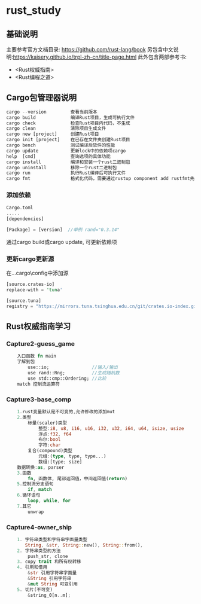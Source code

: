 # rust_study

## 基础说明

主要参考官方文档目录: <https://github.com/rust-lang/book>
另包含中文说明:<https://kaisery.github.io/trpl-zh-cn/title-page.html>
此外包含两部参考书:

- <Rust权威指南>
- <Rust编程之道>

## Cargo包管理器说明

```rust
cargo --version         查看当前版本
cargo build             编译Rust项目，生成可执行文件
cargo check             检查Rust项目内代码，不生成
cargo clean             清除项目生成文件  
cargo new [project]     创建Rust项目
cargo init [project]    在已存在文件夹创建Rust项目
cargo bench             测试编译后软件的性能
cargo update            更新lock中的依赖项cargo 
help  [cmd]             查询选项的具体功能
cargo install           编译和安装一个rust二进制包
cargo uninstall         移除一个rust二进制包
cargo run               执行Rust编译后可执行文件
cargo fmt               格式化代码，需要通过rustup component add rustfmt先安装工具
```

### 添加依赖

```rust
Cargo.toml
.....
[dependencies]

[Package] = [version]  //举例 rand="0.3.14"
```

通过cargo build或cargo update, 可更新依赖项

### 更新cargo更新源

在..\.cargo\config中添加源

```rust
[source.crates-io]
replace-with = 'tuna'

[source.tuna]
registry = "https://mirrors.tuna.tsinghua.edu.cn/git/crates.io-index.git"
```

## Rust权威指南学习

### Capture2-guess_game

```rust
    入口函数 fn main
    了解到包
        use::io;                //输入/输出
        use rand::Rng;          //生成随机数
        use std::cmp::Ordering; //比较
    match 控制流运算符
```

### Capture3-base_comp

```rust
    1.rust变量默认是不可变的,允许修改的添加mut
    2.类型
        标量(scaler)类型
            整型:i8, u8, i16, u16, i32, u32, i64, u64, isize, usize
            浮点:f32, f64
            布尔:bool
            字符:char
        复合(compound)类型
            元组:(type, type, type...)
            数组:[type; size]
    数据转换:as, parser
    3.函数
        fn, 函数体, 尾部返回值，中间返回值(return)
    5.控制流分支语句
        if, match
    6.循环语句
        loop, while, for
    7.其它
        unwrap
```

### Capture4-owner_ship

```rust
    1. 字符串类型和字符串字面量类型
       String, &str, String::new(), String::from(),
    2. 字符串类型的方法
        push_str, clone
    3. copy trait 和所有权转移
    4. 引用和借用
        &str 引用字符串字面量
        &String 引用字符串
        &mut String 可变引用
    5. 切片(不可变)
        &string_0[n..m]; 
```
